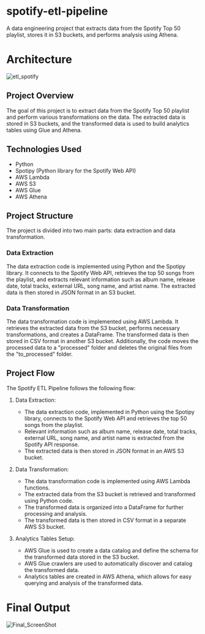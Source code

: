 # spotify-etl-pipeline
A data engineering project that extracts data from the Spotify Top 50 playlist, stores it in S3 buckets, and performs analysis using Athena.

# Architecture
![etl_spotify](https://github.com/GauravBohra2001/spotify-etl-pipeline/assets/113661738/b75b0fdf-8e00-4234-bbf5-45b079b6adef)


## Project Overview

The goal of this project is to extract data from the Spotify Top 50 playlist and perform various transformations on the data. The extracted data is stored in S3 buckets, and the transformed data is used to build analytics tables using Glue and Athena.

## Technologies Used

- Python
- Spotipy (Python library for the Spotify Web API)
- AWS Lambda
- AWS S3
- AWS Glue
- AWS Athena

## Project Structure

The project is divided into two main parts: data extraction and data transformation.

### Data Extraction

The data extraction code is implemented using Python and the Spotipy library. It connects to the Spotify Web API, retrieves the top 50 songs from the playlist, and extracts relevant information such as album name, release date, total tracks, external URL, song name, and artist name. The extracted data is then stored in JSON format in an S3 bucket.

### Data Transformation

The data transformation code is implemented using AWS Lambda. It retrieves the extracted data from the S3 bucket, performs necessary transformations, and creates a DataFrame. The transformed data is then stored in CSV format in another S3 bucket. Additionally, the code moves the processed data to a "processed" folder and deletes the original files from the "to_processed" folder.

## Project Flow

The Spotify ETL Pipeline follows the following flow:

1. Data Extraction:
   - The data extraction code, implemented in Python using the Spotipy library, connects to the Spotify Web API and retrieves the top 50 songs from the playlist.
   - Relevant information such as album name, release date, total tracks, external URL, song name, and artist name is extracted from the Spotify API response.
   - The extracted data is then stored in JSON format in an AWS S3 bucket.

2. Data Transformation:
   - The data transformation code is implemented using AWS Lambda functions.
   - The extracted data from the S3 bucket is retrieved and transformed using Python code.
   - The transformed data is organized into a DataFrame for further processing and analysis.
   - The transformed data is then stored in CSV format in a separate AWS S3 bucket.

3. Analytics Tables Setup:
   - AWS Glue is used to create a data catalog and define the schema for the transformed data stored in the S3 bucket.
   - AWS Glue crawlers are used to automatically discover and catalog the transformed data.
   - Analytics tables are created in AWS Athena, which allows for easy querying and analysis of the transformed data.

# Final Output
![Final_ScreenShot](https://github.com/GauravBohra2001/spotify-etl-pipeline/assets/113661738/5de56cd9-4c72-4c0a-a083-14d3dd53fe0f)
